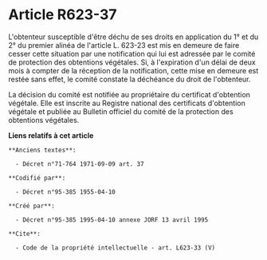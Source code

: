# Article R623-37

L'obtenteur susceptible d'être déchu de ses droits en application du 1° et du 2° du premier alinéa de l'article L. 623-23 est
mis en demeure de faire cesser cette situation par une notification qui lui est adressée par le comité de protection des
obtentions végétales. Si, à l'expiration d'un délai de deux mois à compter de la réception de la notification, cette mise en
demeure est restée sans effet, le comité constate la déchéance du droit de l'obtenteur. 

La décision du comité est notifiée au propriétaire du certificat d'obtention végétale. Elle est inscrite au Registre national
des certificats d'obtention végétale et publiée au Bulletin officiel du comité de la protection des obtentions végétales.

**Liens relatifs à cet article**

	**Anciens textes**:

	  - Décret n°71-764 1971-09-09 art. 37

	**Codifié par**:

	  - Décret n°95-385 1955-04-10

	**Créé par**:

	  - Décret n°95-385 1995-04-10 annexe JORF 13 avril 1995

	**Cite**:

	  - Code de la propriété intellectuelle - art. L623-33 (V)
